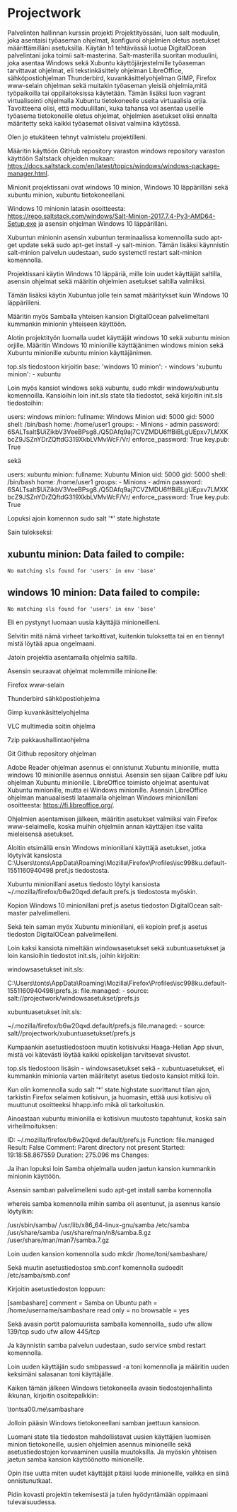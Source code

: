 # Projectwork
Palvelinten hallinnan kurssin projekti
Projektityössäni, luon salt moduulin, joka asentaisi työaseman ohjelmat, konfiguroi ohjelmien oletus asetukset määrittämilläni 
asetuksilla. Käytän h1 tehtävässä luotua DigitalOcean palvelintani joka toimii salt-masterina.
Salt-masterilla suoritan moduulini, joka asentaa Windows sekä Xubuntu käyttöjärjestelmille työaseman tarvittavat ohjelmat, 
eli tekstinkäsittely ohjelman LibreOffice, sähköpostiohjelman Thunderbird, kuvankäsittelyohjelman GIMP, Firefox www-selain ohjelman 
sekä muitakin työaseman 
yleisiä ohjelmia,mitä työpaikoilla tai oppilaitoksissa käytetään. Tämän lisäksi luon vagrant virtualisointi ohjelmalla Xubuntu
tietokoneelle useita virtuaalisia orjia. Tavoitteena olisi, että moduulillani, 
kuka tahansa voi asentaa useille työasema tietokoneille oletus ohjelmat, 
ohjelmien asetukset olisi ennalta määritetty sekä kaikki työasemat 
olisivat valmiina käytössä.

Olen jo etukäteen tehnyt valmistelu projektilleni.

Määritin käyttöön GitHub repository varaston windows repository varaston käyttöön Saltstack ohjeiden mukaan:
https://docs.saltstack.com/en/latest/topics/windows/windows-package-manager.html.

Minionit projektissani ovat windows 10 minion, Windows 10 läppärilläni sekä xubuntu minion, xubuntu tietokoneellani.

Windows 10 minionin latasin osoitteesta: https://repo.saltstack.com/windows/Salt-Minion-2017.7.4-Py3-AMD64-Setup.exe
ja asensin ohjelman Windows 10 läppärilläni.

Xubuntun minionin asensin xubuntun terminaalissa komennoilla 
sudo apt-get update sekä sudo apt-get install -y salt-minion.
Tämän lisäksi käynnistin salt-minion palvelun uudestaan, sudo systemctl restart salt-minion komennolla.

Projektissani käytin Windows 10 läppäriä, mille loin uudet käyttäjät saltilla, asensin ohjelmat sekä määritin ohjelmien
asetukset saltilla valmiiksi.

Tämän lisäksi käytin Xubuntua jolle tein samat määritykset kuin Windows 10 läppärilleni.

Määritin myös Samballa yhteisen kansion DigitalOcean palvelimeltani kummankin minionin yhteiseen käyttöön.

Alotin projektityön luomalla uudet käyttäjät windows 10 sekä xubuntu minion orjille. Määritin Windows 10 minionille käyttäjänimen windows minion sekä
Xubuntu minionille xubuntu minion käyttäjänimen.

top.sls tiedostoon kirjoitin
base:
  'windows 10 minion':
    - windows
  'xubuntu minion':
    - xubuntu

Loin myös kansiot windows sekä xubuntu, sudo mkdir windows/xubuntu komennoilla. Kansioihin loin init.sls state tila tiedostot, sekä
kirjoitin init.sls tiedostoihin:

users:
  windows minion:
    fullname: Windows Minion
    uid: 5000
    gid: 5000
    shell: /bin/bash
    home: /home/user1
    groups:
      - Minions
      - admin
    password: $6$SALTsalt$UiZikbV3VeeBPsg8./Q5DAfq9aj7CVZMDU6ffBiBLgUEpxv7LMXKbcZ9JSZnYDrZQftdG319XkbLVMvWcF/Vr/
    enforce_password: True
key.pub: True

sekä

users:
  xubuntu minion:
    fullname: Xubuntu Minion
    uid: 5000
    gid: 5000
    shell: /bin/bash
    home: /home/user1
    groups:
      - Minions
      - admin
    password: $6$SALTsalt$UiZikbV3VeeBPsg8./Q5DAfq9aj7CVZMDU6ffBiBLgUEpxv7LMXKbcZ9JSZnYDrZQftdG319XkbLVMvWcF/Vr/
    enforce_password: True
key.pub: True

Lopuksi ajoin komennon sudo salt '*' state.highstate

Sain tulokseksi:

xubuntu minion:
    Data failed to compile:
----------
    No matching sls found for 'users' in env 'base'
windows 10 minion:
    Data failed to compile:
----------
    No matching sls found for 'users' in env 'base'

Eli en pystynyt luomaan uusia käyttäjiä minioneilleni.

Selvitin mitä nämä virheet tarkoittivat, kuitenkin tuloksetta tai en en tiennyt mistä löytää apua ongelmaani.

Jatoin projektia asentamalla ohjelmia saltilla.


Asensin seuraavat ohjelmat molemmille minioneille:

Firefox www-selain

Thunderbird sähköpostiohjelma

Gimp kuvankäsittelyohjelma

VLC multimedia soitin ohjelma

7zip pakkaushallintaohjelma

Git Github repository ohjelman

Adobe Reader ohjelman asennus ei onnistunut Xubuntu minionille, mutta windows 10 minionille asennus onnistui.
Asensin sen sijaan Calibre pdf luku ohjelman Xubuntu minionille.
LibreOffice toimisto ohjelmat asentuivat Xubuntu minionille, mutta ei Windows minionille.
Asensin LibreOffice ohjelman manuaalisesti lataamalla ohjelman Windows minionillani osoitteesta: https://fi.libreoffice.org/.

Ohjelmien asentamisen jälkeen, määritin asetukset valmiiksi vain Firefox www-selaimelle, koska muihin ohjelmiin annan käyttäjien itse
valita mieleisensä asetukset.

Aloitin etsimällä ensin Windows minionillani käyttäjä asetukset, jotka löytyivät kansiosta 
C:\Users\tonts\AppData\Roaming\Mozilla\Firefox\Profiles\isc998ku.default-1551160940498 pref.js tiedostosta.

Xubuntu minionillani asetus tiedosto löytyi kansiosta ~/.mozilla/firefox/b6w20qxd.default prefs.js tiedostosta myöskin.

Kopion Windows 10 minionillani pref.js asetus tiedoston DigitalOcean salt-master palvelimelleni.

Sekä tein saman myöx Xubuntu minionillani, eli kopioin pref.js asetus tiedoston DigitalOCean palvelimelleni.

Loin kaksi kansiota nimeltään windowsasetukset sekä xubuntuasetukset ja loin kansioihin tiedostot init.sls, joihin kirjoitin:

windowsasetukset init.sls:

C:\Users\tonts\AppData\Roaming\Mozilla\Firefox\Profiles\isc998ku.default-1551160940498\prefs.js:
  file.managed:
    - source: salt://projectwork/windowsasetukset/prefs.js

xubuntuasetukset init.sls:

~/.mozilla/firefox/b6w20qxd.default/prefs.js
  file.managed:
    - source: salt//projectwork/xubuntuasetukset/prefs.js

Kumpaankin asetustiedostoon muutin kotisivuksi Haaga-Helian App sivun, mistä voi kätevästi löytää kaikki opiskelijan tarvitsevat sivustot.

top.sls tiedostoon lisäsin - windowsasetukset sekä - xubuntuasetukset, eli kummankin minionia varten määritetyt asetus tiedosto kansiot mitkä loin.

Kun olin komennolla sudo salt '*' state.highstate suorittanut tilan ajon, tarkistin Firefox selaimen kotisivun, ja huomasin, ettää uusi kotisivu oli
muuttunut osoitteeksi hhapp.info mikä oli tarkoituskin.

Ainoastaan xubuntu minionilla ei kotisivun muutosto tapahtunut, koska sain virheilmoituksen:

 ID: ~/.mozilla/firefox/b6w20qxd.default/prefs.js
    Function: file.managed
      Result: False
     Comment: Parent directory not present
     Started: 19:18:58.867559
    Duration: 275.096 ms
     Changes:   

Ja ihan lopuksi loin Samba ohjelmalla uuden jaetun kansion kummankin minionin käyttöön.

Asensin samban palvelimelleni sudo apt-get install samba komennolla

whereis samba komennolla mihin samba oli asentunut, ja asennus kansio löytyikin:

/usr/sbin/samba/ /usr/lib/x86_64-linux-gnu/samba /etc/samba /usr/share/samba /usr/share/man/n8/samba.8.gz
/user/share/man/man7/samba.7.gz

Loin uuden kansion komennolla sudo mkdir /home/toni/sambashare/

Sekä muutin asetustiedostoa smb.conf komennolla sudoedit /etc/samba/smb.conf

Kirjoitin asetustiedoston loppuun:

[sambashare]
comment = Samba on Ubuntu
path = /home/username/sambashare
read only = no
browsable = yes

Sekä avasin portit palomuurista samballa komennoilla_
sudo ufw allow 139/tcp
sudo ufw allow 445/tcp

Ja käynnistin samba palvelun uudestaan, sudo service smbd restart komennolla.

Loin uuden käyttäjän sudo smbpasswd -a toni komennolla ja määritin uuden keksimäni salasanan
toni käyttäjälle.

Kaiken tämän jälkeen Windows tietokoneella avasin tiedostojenhallinta ikkunan, kirjoitin osoitepalkkiin:

\\tontsa00.me\sambashare

Jolloin pääsin Windows tietokoneellani samban jaettuun kansioon.


Luomani state tila tiedoston mahdollistavat uusien käyttäjien luomisen minion tietokoneille, uusien 
ohjelmien asennus minioneille sekä asetustiedostojen korvaaminen uusilla muutoksilla. Ja myöskin yhteisen
jaetun samba kansion käyttöönotto minioneille.

Opin itse uutta miten uudet käyttäjät pitäisi luode minioneille, vaikka en siinä onnistunutkaat.

Pidin kovasti projektin tekemisestä ja tulen hyödyntämään oppimaani tulevaisuudessa.
